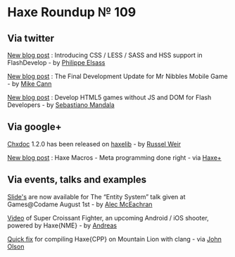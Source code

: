 [_template]: ../templates/roundup.html
# Haxe Roundup № 109

## Via twitter

[New blog post][link 1] : Introducing CSS / LESS / SASS and HSS support in FlashDevelop - by [Philippe Elsass][link 2]

[New blog post][link 3] : The Final Development Update for Mr Nibbles Mobile Game - by [Mike Cann][link 4]

[New blog post][link 5] : Develop HTML5 games without JS and DOM for Flash Developers - by [Sebastiano Mandala][link 6]

## Via google+

[Chxdoc][link 7] 1.2.0 has been released on [haxelib][link 8] - by [Russel Weir][link 9]

[New blog post][link 10] : Haxe Macros - Meta programming done right - via [Haxe+][link 11]

## Via events, talks and examples

[Slide's][link 12] are now available for The “Entity System” talk given at Games@Codame August 1st - by [Alec McEachran][link 13]

[Video][link 14] of Super Croissant Fighter, an upcoming Android / iOS shooter, powered by Haxe{NME} - by [Andreas][link 15]

[Quick fix][link 16] for compiling Haxe{CPP} on Mountain Lion with clang - via [John Olson][link 17]

[link 1]: http://philippe.elsass.me/2012/08/css-less-sass-hss-support-in-flashdevelop/ "New blog post"
[link 2]: https://www.twitter.com/elsassph "Philippe Elsass"
[link 3]: http://mikecann.co.uk/personal-projects/the-final-development-update-for-mr-nibbles-mobile-game/ "New blog post"
[link 4]: https://www.twitter.com/mikeysee "Mike Cann"
[link 5]: http://blog.sebaslab.com/develop-html5-games-without-js-and-dom-for-flash-developers-part-2-jangaroo/ "New blog post"
[link 6]: https://www.twitter.com/sebify "Sebastiano Mandala"
[link 7]: https://groups.google.com/d/topic/haxelang/0Aitby3l-ug/discussion "Chxdoc"
[link 8]: http://lib.haxe.org/p/chxdoc "haxelib"
[link 9]: https://plus.google.com/b/113704686911055424796/118236512199566043694 "Russel Weir"
[link 10]: http://www.silexlabs.org/135331/the-blog/haxe-macros-meta-programming-done-right/ "New blog post"
[link 11]: https://plus.google.com/b/113704686911055424796/113704686911055424796/posts/fvrwXSnXzPr "Haxe+"
[link 12]: http://alecmce.com/entity-sytems-gamescodame "Slide&#8217;s"
[link 13]: https://www.twitter.com/alecmce "Alec McEachran"
[link 14]: http://www.youtube.com/watch?v=OGgFNjJXBdY&amp;feature=youtu.be "Video"
[link 15]: https://www.twitter.com/sunjammer "Andreas"
[link 16]: http://www.haxenme.org/community/forums/bugs/c-target-on-os-x-mountain-lion/ "Quick fix"
[link 17]: https://www.twitter.com/john__olson "John Olson"

